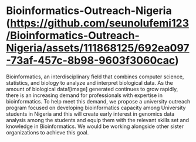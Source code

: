 # Bioinformatics-Outreach-Nigeria (https://github.com/seunolufemi123/Bioinformatics-Outreach-Nigeria/assets/111868125/692ea097-73af-457c-8b98-9603f3060cac)
Bioinformatics, an interdisciplinary field that combines computer science, statistics, and biology to analyze and interpret biological data. As the amount of biological data![image]
 generated continues to grow rapidly, there is an increasing demand for professionals with expertise in bioinformatics. To help meet this demand, we propose a university outreach program focused on developing bioinformatics capacity among University students in Nigeria and this will create early interest in genomics data analysis among the students and equip them with the relevant skills set  and knowledge in Bioinformatics. We would be working alongside other sister organizations to achieve this goal.
